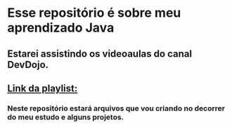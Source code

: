 # Esse repositório é sobre meu aprendizado Java
## Estarei assistindo os videoaulas do canal DevDojo.
## [Link da playlist:](https://youtube.com/playlist?list=PL62G310vn6nFIsOCC0H-C2infYgwm8SWW&si=9ZOWAaKSGS2TqiC_)
### Neste repositório estará arquivos que vou criando no decorrer do meu estudo e alguns projetos.
